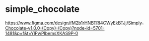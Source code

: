 # simple_chocolate

https://www.figma.com/design/fM2b1rHNBTRI4CWyEkBTJj/Simply-Chocolate-v1.0.0-(Copy)-(Copy)?node-id=5701-1481&p=f&t=YlPwPlbemsXKAS9P-0

